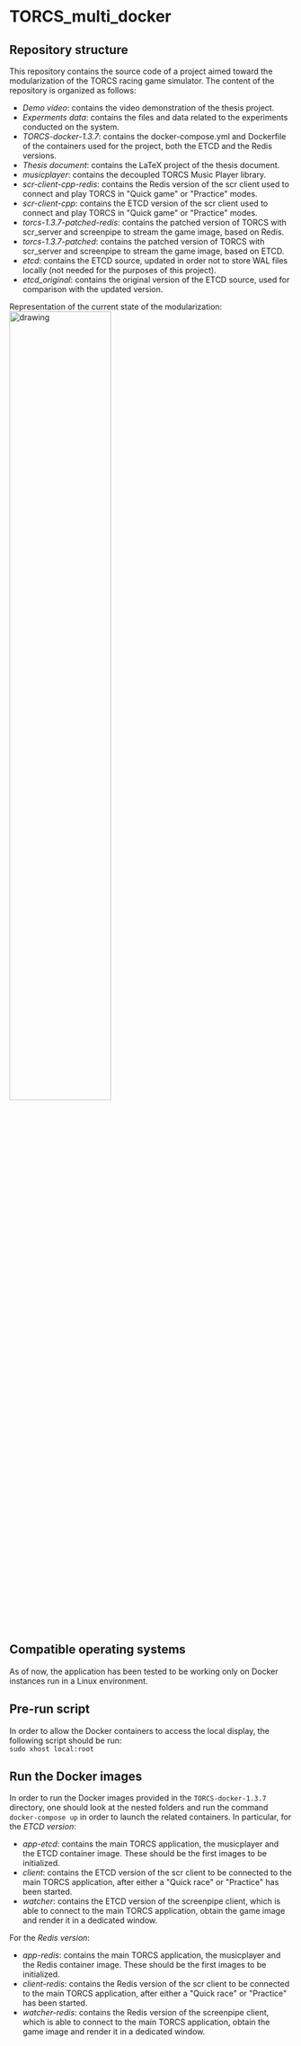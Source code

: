 # TORCS_multi_docker
## Repository structure
This repository contains the source code of a project aimed toward the modularization of the TORCS racing game simulator. The content of the repository is organized as follows:
* *Demo video*: contains the video demonstration of the thesis project.
* *Experments data*: contains the files and data related to the experiments conducted on the system.
* *TORCS-docker-1.3.7*: contains the docker-compose.yml and Dockerfile of the containers used for the project, both the ETCD and the Redis versions.
* *Thesis document*: contains the LaTeX project of the thesis document.
* *musicplayer*: contains the decoupled TORCS Music Player library.
* *scr-client-cpp-redis*: contains the Redis version of the scr client used to connect and play TORCS in "Quick game" or "Practice" modes.
* *scr-client-cpp*: contains the ETCD version of the scr client used to connect and play TORCS in "Quick game" or "Practice" modes.
* *torcs-1.3.7-patched-redis*: contains the patched version of TORCS with scr_server and screenpipe to stream the game image, based on Redis.
* *torcs-1.3.7-patched*: contains the patched version of TORCS with scr_server and screenpipe to stream the game image, based on ETCD.
* *etcd*: contains the ETCD source, updated in order not to store WAL files locally (not needed for the purposes of this project).
* *etcd_original*: contains the original version of the ETCD source, used for comparison with the updated version.

Representation of the current state of the modularization:
<br />
<img src="https://user-images.githubusercontent.com/16836365/188315972-fe3a0394-eaa0-4339-94b0-4c0e99416fef.jpg" alt="drawing" width="60%"/>

## Compatible operating systems
As of now, the application has been tested to be working only on Docker instances run in a Linux environment.

## Pre-run script
In order to allow the Docker containers to access the local display, the following script should be run: <br/>
`sudo xhost local:root`

## Run the Docker images
In order to run the Docker images provided in the `TORCS-docker-1.3.7` directory, one should look at the nested folders and run the command `docker-compose up` in order to launch the related containers. In particular, for the *ETCD version*:
* *app-etcd*: contains the main TORCS application, the musicplayer and the ETCD container image. These should be the first images to be initialized.
* *client*: contains the ETCD version of the scr client to be connected to the main TORCS application, after either a "Quick race" or "Practice" has been started.
* *watcher*: contains the ETCD version of the screenpipe client, which is able to connect to the main TORCS application, obtain the game image and render it in a dedicated window.
<a/>

For the *Redis version*:
* *app-redis*: contains the main TORCS application, the musicplayer and the Redis container image. These should be the first images to be initialized.
* *client-redis*: contains the Redis version of the scr client to be connected to the main TORCS application, after either a "Quick race" or "Practice" has been started.
* *watcher-redis*: contains the Redis version of the screenpipe client, which is able to connect to the main TORCS application, obtain the game image and  render it in a dedicated window.
